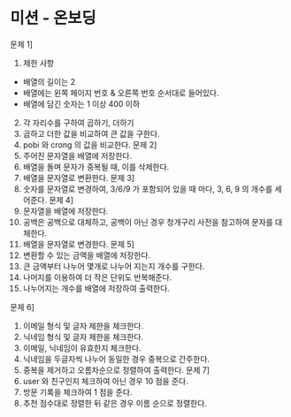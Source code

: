 # 미션 - 온보딩

문제 1]
1. 제한 사항 
  - 배열의 길이는 2
  - 배열에는 왼쪽 페이지 번호 & 오른쪽 번호 순서대로 들어있다.
  - 배열에 담긴 숫자는 1 이상 400 이하
2. 각 자리수를 구하여 곱하기, 더하기
3. 곱하고 더한 값을 비교하여 큰 값을 구한다.
4. pobi 와 crong 의 값을 비교한다.
문제 2]
1. 주어진 문자열을 배열에 저장한다.
2. 배열을 돌며 문자가 중복될 때, 이를 삭제한다.
3. 배열을 문자열로 변환한다.
문제 3]
1. 숫자를 문자열로 변경하여, 3/6/9 가 포함되어 있을 때 마다, 3, 6, 9 의 개수를 세어준다.
문제 4]
1. 문자열을 배열에 저장한다.
2. 공백은 공백으로 대체하고, 공백이 아닌 경우 청개구리 사전을 참고하여 문자를 대체한다.
3. 배열을 문자열로 변경한다.
문제 5]
1. 변환할 수 있는 금액을 배열에 저장한다.
2. 큰 금액부터 나누어 몇개로 나누어 지는지 개수를 구한다.
3. 나머지를 이용하여 더 작은 단위도 반복해준다.
4. 나누어지는 개수를 배열에 저장하여 출력한다.

문제 6]
1. 이메일 형식 및 글자 제한을 체크한다.
2. 닉네임 형식 및 글자 제한을 체크한다.
3. 이메일, 닉네임이 유효한지 체크한다.
4. 닉네임을 두글자씩 나누어 동일한 경우 중복으로 간주한다.
5. 중복을 제거하고 오름차순으로 정렬하여 출력한다.
문제 7]
1. user 와 친구인지 체크하여 아닌 경우 10 점을 준다.
2. 방문 기록을 체크하여 1 점을 준다.
3. 추천 점수대로 정렬한 뒤 같은 경우 이름 순으로 정렬한다.